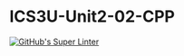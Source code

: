 # ICS3U-Unit2-02-CPP

[![GitHub's Super Linter](https://github.com/Andrew-Ten-Den/ICS3U-Unit2-02-CPP//workflows/GitHub's%20Super%20Linter/badge.svg)](https://github.com/Andrew-Ten-Den/ICS3U-Unit2-02-CPP//actions)
